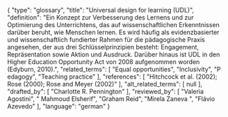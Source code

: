 {
    "type": "glossary",
    "title": "Universal design for learning (UDL)",
    "definition": "Ein Konzept zur Verbesserung des Lernens und zur Optimierung des Unterrichtens, das auf wissenschaftlichen Erkenntnissen darüber beruht, wie Menschen lernen. Es wird häufig als evidenzbasierter und wissenschaftlich fundierter Rahmen für die pädagogische Praxis angesehen, der aus drei Schlüsselprinzipien besteht: Engagement, Repräsentation sowie Aktion und Ausdruck. Darüber hinaus ist UDL in den Higher Education Opportunity Act von 2008 aufgenommen worden (Edyburn, 2010).",
    "related_terms": [
        "Equal opportunities",
        "Inclusivity",
        "P edagogy",
        "Teaching practice"
    ],
    "references": [
        "Hitchcock et al. (2002); Rose (2000); Rose and Meyer (2002)"
    ],
    "alt_related_terms": [
        null
    ],
    "drafted_by": [
        "Charlotte R. Pennington"
    ],
    "reviewed_by": [
        "Valeria Agostini",
        " Mahmoud Elsherif",
        "Graham Reid",
        "Mirela Zaneva ",
        "Flávio Azevedo"
    ],
    "language": "german"
}
